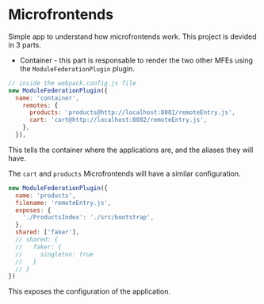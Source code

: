 # Microfrontends

Simple app to understand how microfrontends work.
This project is devided in 3 parts. 

* Container - this part is responsable to render the two other MFEs using the `ModuleFederationPlugin` plugin.

```javascript
// inside the webpack.config.js file
new ModuleFederationPlugin({
  name: 'container',
    remotes: {
      products: 'products@http://localhost:8081/remoteEntry.js',
      cart: 'cart@http://localhost:8082/remoteEntry.js',
    },
  }),
```
This tells the container where the applications are, and the aliases they will have.

The `cart` and `products` Microfrontends will have a similar configuration.
```javascript
new ModuleFederationPlugin({
  name: 'products',
  filename: 'remoteEntry.js',
  exposes: {
    './ProductsIndex': './src/bootstrap',
  },
  shared: ['faker'],
  // shared: {
  //   faker: {
  //     singleton: true
  //   }
  // }
})
```
This exposes the configuration of the application.